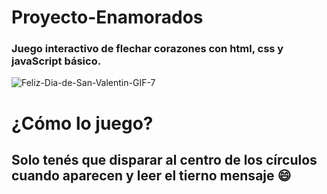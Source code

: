 # Proyecto-Enamorados
### Juego interactivo de flechar corazones con html, css y javaScript básico.

![Feliz-Dia-de-San-Valentin-GIF-7](https://user-images.githubusercontent.com/111775575/220662823-8876d867-c707-4c08-b15b-9718d19746a3.gif)

# ¿Cómo lo juego?

## Solo tenés que disparar al centro de los círculos cuando aparecen y leer el tierno mensaje :smile:

